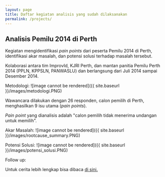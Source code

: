 ```yaml
---
layout: page
title: Daftar kegiatan analisis yang sudah dilaksanakan
permalink: /projects/
---
```



## Analisis Pemilu 2014 di Perth
Kegiatan mengidentifikasi _pain points_ dari peserta Pemilu 2014 di Perth, identifikasi akar masalah, dan potensi solusi terhadap masalah tersebut.

Kolaborasi antara tim ImprovId, KJRI Perth, dan mantan panitia Pemilu Perth 2014 (PPLN, KPPSLN, PANWASLU) dan berlangsung dari Juli 2014 sampai Desember 2014.

Metodologi:
![image cannot be rendered]({{ site.baseurl }}/images/metodologi.PNG)

Wawancara dilakukan dengan 26 responden, calon pemilih di Perth, menghasilkan 9 isu utama (_pain points_). 

_Pain point_ yang dianalisis adalah "calon pemilih tidak menerima undangan untuk memilih".

Akar Masalah: 
![image cannot be rendered]({{ site.baseurl }}/images/rootcause_summary.PNG)

Potensi Solusi:
![image cannot be rendered]({{ site.baseurl }}/images/potensi_solusi.PNG)

Follow up:

Untuk cerita lebih lengkap bisa dibaca [di sini.](http://improvidperth.github.io/pemilu/)
